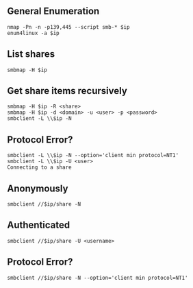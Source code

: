 ## General Enumeration
```
nmap -Pn -n -p139,445 --script smb-* $ip
enum4linux -a $ip
```
## List shares
```
smbmap -H $ip
```
## Get share items recursively
```
smbmap -H $ip -R <share>
smbmap -H $ip -d <domain> -u <user> -p <password>
smbclient -L \\$ip -N
```
## Protocol Error?
```
smbclient -L \\$ip -N --option='client min protocol=NT1'
smbclient -L \\$ip -U <user>
Connecting to a share
```
## Anonymously
```
smbclient //$ip/share -N
```
## Authenticated
```
smbclient //$ip/share -U <username>
```
## Protocol Error?
```
smbclient //$ip/share -N --option='client min protocol=NT1'
```